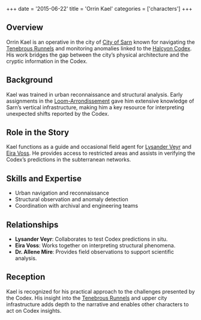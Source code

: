 +++
date = '2015-06-22'
title = 'Orrin Kael'
categories = ['characters']
+++

## Overview

Orrin Kael is an operative in the city of [City of Sarn](/places/city-of-sarn) known for navigating the [Tenebrous Runnels](/places/tenebrous-runnels) and monitoring anomalies linked to the [Halcyon Codex](/others/halcyon-codex). His work bridges the gap between the city’s physical architecture and the cryptic information in the Codex.

## Background

Kael was trained in urban reconnaissance and structural analysis. Early assignments in the [Loom-Arrondissement](/places/loom-arrondissement) gave him extensive knowledge of Sarn’s vertical infrastructure, making him a key resource for interpreting unexpected shifts reported by the Codex.

## Role in the Story

Kael functions as a guide and occasional field agent for [Lysander Veyr](/characters/lysander-veyr) and [Eira Voss](/characters/eira-voss). He provides access to restricted areas and assists in verifying the Codex’s predictions in the subterranean networks.

## Skills and Expertise

* Urban navigation and reconnaissance
* Structural observation and anomaly detection
* Coordination with archival and engineering teams

## Relationships

* **Lysander Veyr**: Collaborates to test Codex predictions in situ.
* **Eira Voss**: Works together on interpreting structural phenomena.
* **Dr. Allene Mire**: Provides field observations to support scientific analysis.

## Reception

Kael is recognized for his practical approach to the challenges presented by the Codex. His insight into the [Tenebrous Runnels](/places/tenebrous-runnels) and upper city infrastructure adds depth to the narrative and enables other characters to act on Codex insights.
